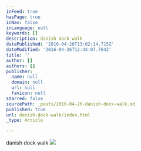 ```yaml
---
inFeed: true
hasPage: true
inNav: false
inLanguage: null
keywords: []
description: danish dock walk
datePublished: '2016-04-26T13:02:14.715Z'
dateModified: '2016-04-26T12:44:07.764Z'
title: ''
author: []
authors: []
publisher:
  name: null
  domain: null
  url: null
  favicon: null
starred: false
sourcePath: _posts/2016-04-26-danish-dock-walk.md
published: true
url: danish-dock-walk/index.html
_type: Article

---
```

danish dock walk
![](https://the-grid-user-content.s3-us-west-2.amazonaws.com/217c3716-f33b-4b32-8be2-4dd2c497dc55.jpg)